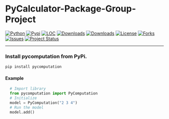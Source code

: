 # PyCalculator-Package-Group-Project


[![Python](https://img.shields.io/pypi/pyversions/pycomputation)](https://img.shields.io/pypi/pyversions/pycomputation)
[![Pypi](https://img.shields.io/pypi/v/pycomputation)](https://pypi.org/project/pycomputation/)
[![LOC](https://sloc.xyz/github/erdogant/pycomputation/?category=code)](https://github.com/erdogant/pycomputation/)
[![Downloads](https://static.pepy.tech/personalized-badge/pycomputation?period=month&units=international_system&left_color=grey&right_color=brightgreen&left_text=PyPI%20downloads/month)](https://pepy.tech/project/pycomputation)
[![Downloads](https://static.pepy.tech/personalized-badge/pycomputation?period=total&units=international_system&left_color=grey&right_color=brightgreen&left_text=Downloads)](https://pepy.tech/project/pycomputation)
[![License](https://img.shields.io/badge/license-MIT-green.svg)](https://github.com/erdogant/pycomputation/blob/master/LICENSE)
[![Forks](https://img.shields.io/github/forks/erdogant/pycomputation.svg)](https://github.com/erdogant/pycomputation/network)
[![Issues](https://img.shields.io/github/issues/erdogant/pycomputation.svg)](https://github.com/erdogant/pycomputation/issues)
[![Project Status](http://www.repostatus.org/badges/latest/active.svg)](http://www.repostatus.org/#active)

---------

### Install pycomputation from PyPi.
```bash
pip install pycomputation
```

#### Example
```python
  # Import library
  from pycomputation import PyComputation
  # Initialize
  model = PyComputation("2 3 4")
  # Run the model
  model.add()
```
